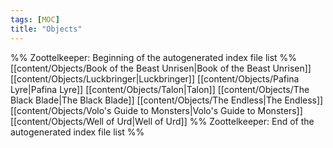 ```yaml
---
tags: [MOC]
title: "Objects"
---
```




%% Zoottelkeeper: Beginning of the autogenerated index file list  %%
 [[content/Objects/Book of the Beast Unrisen|Book of the Beast Unrisen]]
 [[content/Objects/Luckbringer|Luckbringer]]
 [[content/Objects/Pafina Lyre|Pafina Lyre]]
 [[content/Objects/Talon|Talon]]
 [[content/Objects/The Black Blade|The Black Blade]]
 [[content/Objects/The Endless|The Endless]]
 [[content/Objects/Volo's Guide to Monsters|Volo's Guide to Monsters]]
 [[content/Objects/Well of Urd|Well of Urd]]
%% Zoottelkeeper: End of the autogenerated index file list  %%

